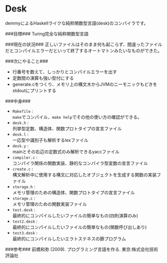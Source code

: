 Desk
==========
demmyによるHaskellライクな純粋関数型言語(desk)のコンパイラです。

###目標###
Turing完全な純粋関数型言語

###現在の状況###
正しいファイルはそのまま何も起こらず、間違ったファイルだとコンパイルエラーだといって終了するオートマトンみたいなものができた。

###次にやること###
+ 行番号を数えて、しっかりとコンパイルエラーを出す
+ 定数間の演算も強い型付にする
+ generate.cをつくり、メモリ上の構文木からJVMのニーモニックもどきをstdoutにプリントする

###中身###
+ `Makefile` :  
`make`でコンパイル、`make help`でその他の使い方の確認ができる。
+ `desk.h` :  
列挙型定数、構造体、関数プロトタイプの宣言ファイル  
+ `desk.l` :  
一応型や識別子も解析するlexファイル  
+ `desk.y` :  
mainとその右辺の定数式のみ解析できるyaccファイル  
+ `compiler.c` :  
コンパイラ関係の関数実装、静的なコンパイラ型変数の宣言ファイル
+ `create.c` :  
構文解析中に使用する構文に対応したオブジェクトを生成する関数の実装ファイル  
+ `storage.h` :  
メモリ管理のための構造体、関数プロトタイプの宣言ファイル
+ `storage.c` :  
メモリ管理のための関数実装ファイル
+ `test.desk` :  
最終的にコンパイルしたいファイルの簡単なもの(四則演算のみ)  
+ `test2.desk` :  
最終的にコンパイルしたいファイルの簡単なもの(関数呼び出しあり)  
+ `test3.desk` :  
最終的にコンパイルしたいエラトステネスの篩プログラム  

###参考###
前橋和弥 (2009). プログラミング言語を作る. 東京:株式会社技術評論社
